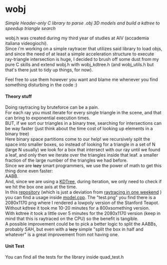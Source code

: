 # wobj
_Simple Header-only C library to parse .obj 3D models and build a kdtree to speedup triangle search_

wobj.h was created during my third year of studies at AIV (accademia italiana videogiochi).
<br>
Since i'm working on a simple raytracer that utilizes said library to load objs, and since the need of at least a simple acceleration structure to execute ray-triangle intersection is huge, I decided to brush off some dust from my pure C skills and extend wobj.h with wobj_kdtree.h (and wobj_utils.h but that's there just to tidy up things, for now).

Feel free to use them however you want and blame me whenever you find something disturbing in the code :) 

#### Theory stuff
Doing raytracing by bruteforce can be a pain.<br>
For each ray you must iterate for every single triangle in the scene, and that can bring to exponential execution times.<br>
BUT, if we sort our triangles in a binary tree, searching for intersections can be way faster (just think about the time cost of looking up elements in a binary tree)<br>
Here binary space partitions come to our help! we recursively split the space into smaller boxes, so instead of looking for a triangle in a set of N (large N usually) we look for a box that intersect with our ray until we found a leaf, and only then we iterate over the triangles inside that leaf. a smaller fraction of the large number of the triangles we had before. <br>
Since we are ~~lazy~~ smart programmers, we use the power of math to get this thing done even faster:<br>
AABB.<br>
And, since we are using a [KDTree](https://en.wikipedia.org/wiki/K-d_tree), during iteration, we only need to check if we hit the box one axis at the time.<br>
In this [repository](https://github.com/Niogge/one-weekend-raytracing "raytracer") (which is just a deviation from [raytracing in one weekend](https://raytracing.github.io/books/RayTracingInOneWeekend.html "Ray Tracing in One Weekend") ) you can find a usage inside [model.cpp](https://github.com/Niogge/one-weekend-raytracing/blob/main/src/Hittables/Model.cpp). The "test.png" you find there is a 2080x1170 png where I rendered a lowpoly version of the Stanford Teapot. Without kdtree it took me 10-20 minutes for a 800xsomething version.<br> With kdtree it took a little over 5 minutes for the 2080x1170 version (keep in mind that this is raytraced on the CPU) so the benefit is tangible.
<br>
A possible improvement could be to pick a better logic to split the AABBs, probably SAH, but even with a ~~lazy~~ simple "split the box in half and whatever" is a great improvement from not having one. 

 
#### Unit Test
You can find all the tests for the library inside quad_test.h
